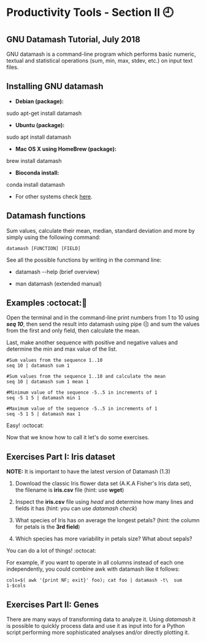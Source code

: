 # Productivity Tools - Section II :clock9:
## GNU Datamash Tutorial, July 2018

GNU datamash is a command-line program which performs basic numeric, textual and statistical operations (sum, min, max, stdev, etc.) on input text files.


## Installing GNU datamash

- **Debian (package):**

sudo apt-get install datamash

- **Ubuntu (package):**

sudo apt install datamash

- **Mac OS X using HomeBrew (package):**

brew install datamash

- **Bioconda install:**

conda install datamash


- For other systems check [here](https://www.gnu.org/software/datamash/download/).

## Datamash functions

Sum values, calculate their mean, median, standard deviation and more by simply using the following command:

```
datamash [FUNCTION] [FIELD]
```

See all the possible functions by writing in the command line:

- datamash --help (brief overview)

- man datamash (extended manual)


## Examples  :octocat::speech_balloon:


Open the terminal and in the command-line print numbers from 1 to 10 using **_seq 10_**, then send the result into datamash using pipe (|) and sum the values from the first and only field, then calculate the mean. 

Last, make another sequence with positive and negative values and determine the min and max value of the list.

 
```
#Sum values from the sequence 1..10 
seq 10 | datamash sum 1  

#Sum values from the sequence 1..10 and calculate the mean 
seq 10 | datamash sum 1 mean 1 

#Minimum value of the sequence -5..5 in increments of 1  
seq -5 1 5 | datamash min 1

#Maximum value of the sequence -5..5 in increments of 1
seq -5 1 5 | datamash max 1

```
Easy! :octocat:

Now that we know how to call it let's do some exercises.

## Exercises Part I: Iris dataset

**NOTE:** It is important to have the latest version of Datamash (1.3)

1) Download the classic Iris flower data set (A.K.A Fisher's Iris data set), the filename is **iris.csv** file (hint: use **wget**)

2) Inspect the **iris.csv** file using *head* and determine how many lines and fields it has (hint: you can use *datamash check*)

3) What species of Iris has on average the longest petals? (hint: the column for petals is the **3rd field**)

4) Which species has more variability in petals size? What about sepals?

You can do a lot of things! :octocat:

For example, if you want to operate in all columns instead of each one independently, you could combine awk with datamash like it follows:


```
cols=$( awk '{print NF; exit}' foo); cat foo | datamash -t\  sum 1-$cols

```

## Exercises Part II: Genes

There are many ways of transforming data to analyze it. Using *datamash* it is possible to quickly process data and use it as input into for a Python script performing more sophisticated analyses and/or directly plotting it.








